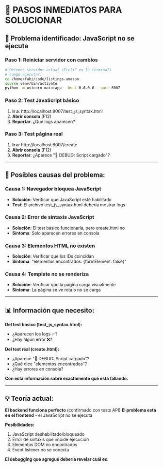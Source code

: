 # 🔧 PASOS INMEDIATOS PARA SOLUCIONAR

## 🎯 **Problema identificado: JavaScript no se ejecuta**

### **Paso 1: Reiniciar servidor con cambios**
```bash
# Detener servidor actual (Ctrl+C en la terminal)
# Luego ejecutar:
cd /home/fabi/code/listings-amazon
source venv/bin/activate
python -m uvicorn main:app --host 0.0.0.0 --port 8007
```

### **Paso 2: Test JavaScript básico**
1. **Ir a**: http://localhost:8007/test_js_syntax.html
2. **Abrir consola** (F12)
3. **Reportar**: ¿Qué logs aparecen?

### **Paso 3: Test página real**
1. **Ir a**: http://localhost:8007/create
2. **Abrir consola** (F12)
3. **Reportar**: ¿Aparece "🔧 DEBUG: Script cargado"?

---

## 🚨 **Posibles causas del problema:**

### **Causa 1: Navegador bloquea JavaScript**
- **Solución**: Verificar que JavaScript esté habilitado
- **Test**: El archivo test_js_syntax.html debería mostrar logs

### **Causa 2: Error de sintaxis JavaScript**
- **Solución**: El test básico funcionaría, pero create.html no
- **Síntoma**: Solo aparecen errores en consola

### **Causa 3: Elementos HTML no existen**
- **Solución**: Verificar que los IDs coincidan
- **Síntoma**: "elementos encontrados: {formElement: false}"

### **Causa 4: Template no se renderiza**
- **Solución**: Verificar que la página carga visualmente
- **Síntoma**: La página se ve rota o no se carga

---

## 📊 **Información que necesito:**

**Del test básico (test_js_syntax.html):**
- ¿Aparecen los logs ✅?
- ¿Hay algún error ❌?

**Del test real (create.html):**
- ¿Aparece "🔧 DEBUG: Script cargado"?
- ¿Qué dice "elementos encontrados"?
- ¿Hay errores en consola?

**Con esta información sabré exactamente qué está fallando.**

---

## 💡 **Teoría actual:**

**El backend funciona perfecto** (confirmado con tests API)
**El problema está en el frontend** - el JavaScript no se ejecuta

**Posibilidades:**
1. JavaScript deshabilitado/bloqueado
2. Error de sintaxis que impide ejecución
3. Elementos DOM no encontrados
4. Event listener no se conecta

**El debugging que agregué debería revelar cuál es.**